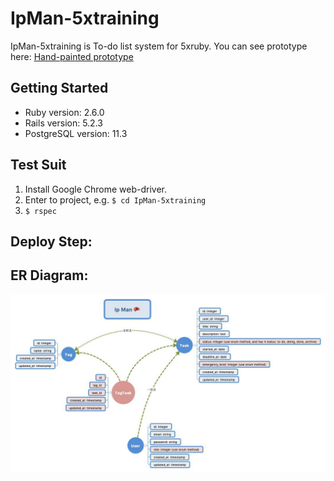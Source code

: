 # IpMan-5xtraining

IpMan-5xtraining is To-do list system for 5xruby.
You can see prototype here: [Hand-painted prototype](./prototype/README.md)

## Getting Started
- Ruby version: 2.6.0
- Rails version: 5.2.3
- PostgreSQL version: 11.3

## Test Suit
  1. Install Google Chrome web-driver.
  2. Enter to project, e.g. `$ cd IpMan-5xtraining`
  3. `$ rspec`

## Deploy Step:

## ER Diagram:
![IpMan ER-Model](https://github.com/chaochaowu/IpMan-5xtraining/raw/prototype/prototype/19.07.08_ipman_ERD.jpg)